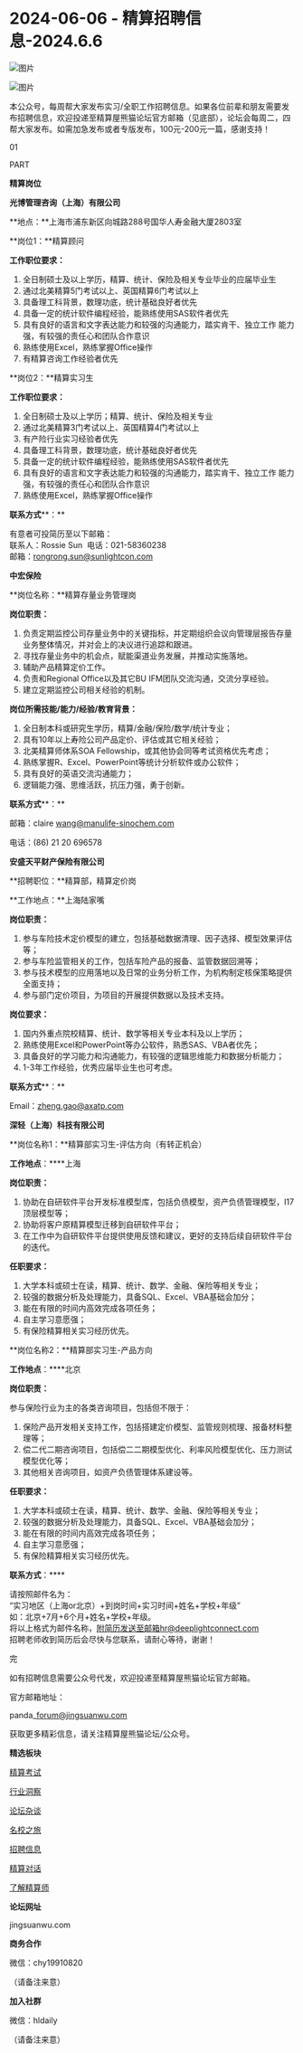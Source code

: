 # 2024-06-06 - 精算招聘信息-2024.6.6

![图片](https://mmbiz.qpic.cn/mmbiz_jpg/PVTr5cqOmdsiaicIRGthO3IhpdkibrFUWVU1xAtP9ZY24c0vAhCVJo55thjfrfia19NvibyVvich2UW9I8vGCty5LxNw/640?wx_fmt=jpeg&tp=webp&wxfrom=5&wx_lazy=1)

![图片](https://mmbiz.qpic.cn/mmbiz_png/7QRTvkK2qC63c02mKcsfAaJ8sNcicTvg22UkHHibvKiasFS9FS6E4FeV0Dibe7as7h4tm8p7EfNfI06adlGbL2icYjw/640?wx_fmt=png&tp=webp&wxfrom=5&wx_lazy=1)

本公众号，每周帮大家发布实习/全职工作招聘信息。如果各位前辈和朋友需要发布招聘信息，欢迎投递至精算屋熊猫论坛官方邮箱（见底部），论坛会每周二，四帮大家发布。如需加急发布或者专版发布，100元-200元一篇，感谢支持！

01

PART

**精算岗位**

**光博管理咨询（上海）有限公司**

**地点：**上海市浦东新区向城路288号国华人寿金融大厦2803室

**岗位1：**精算顾问

**工作职位要求：**

1. 全日制硕士及以上学历，精算、统计、保险及相关专业毕业的应届毕业生
2. 通过北美精算5门考试以上、英国精算6门考试以上
3. 具备理工科背景，数理功底，统计基础良好者优先
4. 具备一定的统计软件编程经验，能熟练使用SAS软件者优先
5. 具有良好的语言和文字表达能力和较强的沟通能力，踏实肯干、独立工作 能力强，有较强的责任心和团队合作意识
6. 熟练使用Excel，熟练掌握Office操作
7. 有精算咨询工作经验者优先

**岗位2：**精算实习生

**工作职位要求：**

1. 全日制硕士及以上学历；精算、统计、保险及相关专业
2. 通过北美精算3门考试以上、英国精算4门考试以上
3. 有产险行业实习经验者优先
4. 具备理工科背景，数理功底，统计基础良好者优先
5. 具备一定的统计软件编程经验，能熟练使用SAS软件者优先
6. 具有良好的语言和文字表达能力和较强的沟通能力，踏实肯干、独立工作 能力强，有较强的责任心和团队合作意识
7. 熟练使用Excel，熟练掌握Office操作

**联系方式****：**

有意者可投简历至以下邮箱：  
联系人：Rossie Sun  电话：021-58360238  
邮箱：rongrong.sun@sunlightcon.com

**中宏保险**

**岗位名称：**精算存量业务管理岗

**岗位职责：**

1. 负责定期监控公司存量业务中的关键指标，并定期组织会议向管理层报告存量业务整体情况，并对会上的决议进行追踪和跟进。
2. 寻找存量业务中的机会点，赋能渠道业务发展，并推动实施落地。
3. 辅助产品精算定价工作。
4. 负责和Regional Office以及其它BU IFM团队交流沟通，交流分享经验。
5. 建立定期监控公司相关经验的机制。

**岗位所需技能/能力/经验/教育背景：**

1. 全日制本科或研究生学历，精算/金融/保险/数学/统计专业；
2. 具有10年以上寿险公司产品定价、评估或其它相关经验；
3. 北美精算师体系SOA Fellowship，或其他协会同等考试资格优先考虑；
4. 熟练掌握R、Excel、PowerPoint等统计分析软件或办公软件；
5. 具有良好的英语交流沟通能力；
6. 逻辑能力强、思维活跃，抗压力强，勇于创新。

**联系方式****：**

邮箱：claire wang@manulife-sinochem.com

电话：(86) 21 20 696578

**﻿安盛天平财产保险有限公司**

**招聘职位：**精算部，精算定价岗

**工作地点：**上海陆家嘴

**岗位职责：**

1. 参与车险技术定价模型的建立，包括基础数据清理、因子选择、模型效果评估等；
2. 参与车险监管相关的工作，包括车险产品的报备、监管数据回溯等；
3. 参与技术模型的应用落地以及日常的业务分析工作，为机构制定核保策略提供全面支持；
4. 参与部门定价项目，为项目的开展提供数据以及技术支持。

**岗位要求：**

1. 国内外重点院校精算、统计、数学等相关专业本科及以上学历；
2. 熟练使用Excel和PowerPoint等办公软件，熟悉SAS、VBA者优先；
3. 具备良好的学习能力和沟通能力，有较强的逻辑思维能力和数据分析能力；
4. 1-3年工作经验，优秀应届毕业生也可考虑。

**联系方式****：**

Email：zheng.gao@axatp.com

**深轻（上海）科技有限公司**

**岗位名称1：**精算部实习生-评估方向（有转正机会）

****工作地点****：****上海  

**岗位职责：**

1. 协助在自研软件平台开发标准模型库，包括负债模型，资产负债管理模型，I17顶层模型等；
2. 协助将客户原精算模型迁移到自研软件平台；
3. 在工作中为自研软件平台提供使用反馈和建议，更好的支持后续自研软件平台的迭代。

**任职要求：**

1. 大学本科或硕士在读，精算、统计、数学、金融、保险等相关专业；
2. 较强的数据分析及处理能力，具备SQL、Excel、VBA基础会加分；
3. 能在有限的时间内高效完成各项任务；
4. 自主学习意愿强；
5. 有保险精算相关实习经历优先。

  
  

**岗位名称2：**精算部实习生-产品方向

****工作地点****：****北京

**岗位职责：**

参与保险行业为主的各类咨询项目，包括但不限于：

1. 保险产品开发相关支持工作，包括搭建定价模型、监管规则梳理、报备材料整理等；
2. 偿二代二期咨询项目，包括偿二二期模型优化、利率风险模型优化、压力测试模型优化等；
3. 其他相关咨询项目，如资产负债管理体系建设等。

**任职要求：**

1. 大学本科或硕士在读，精算、统计、数学、金融、保险等相关专业；
2. 较强的数据分析及处理能力，具备SQL、Excel、VBA基础会加分；
3. 能在有限的时间内高效完成各项任务；
4. 自主学习意愿强；
5. 有保险精算相关实习经历优先。

****联系方式****：****

请按照邮件名为：  
“实习地区（上海or北京）+到岗时间+实习时间+姓名+学校+年级”  
如：北京+7月+6个月+姓名+学校+年级。  
将以上格式为邮件名称，附简历发送至邮箱hr@deeplightconnect.com  
招聘老师收到简历后会尽快与您联系，请耐心等待，谢谢！


完

如有招聘信息需要公众号代发，欢迎投递至精算屋熊猫论坛官方邮箱。

官方邮箱地址：

panda\_forum@jingsuanwu.com

获取更多精彩信息，请关注精算屋熊猫论坛/公众号。

**精选板块**

[精算考试](https://mp.weixin.qq.com/mp/appmsgalbum?__biz=Mzg5NzkwMTMzMA==&action=getalbum&album_id=2804960172988448769#wechat_redirect)

[行业洞察](https://mp.weixin.qq.com/mp/appmsgalbum?__biz=Mzg5NzkwMTMzMA==&action=getalbum&album_id=2804965799378829313#wechat_redirect)

[论坛杂谈](https://mp.weixin.qq.com/mp/appmsgalbum?__biz=Mzg5NzkwMTMzMA==&action=getalbum&album_id=2804979947286315009#wechat_redirect)

[名校之旅](https://mp.weixin.qq.com/mp/appmsgalbum?__biz=Mzg5NzkwMTMzMA==&action=getalbum&album_id=2804975288236654595#wechat_redirect)

[招聘信息](https://mp.weixin.qq.com/mp/appmsgalbum?__biz=Mzg5NzkwMTMzMA==&action=getalbum&album_id=2809916434738069507#wechat_redirect)

[精算对话](https://mp.weixin.qq.com/mp/appmsgalbum?__biz=Mzg5NzkwMTMzMA==&action=getalbum&album_id=3028246288796221446#wechat_redirect)

[了解精算师](https://mp.weixin.qq.com/mp/appmsgalbum?__biz=Mzg5NzkwMTMzMA==&action=getalbum&album_id=2804971247444180995#wechat_redirect)

**论坛网址**

jingsuanwu.com

**商务合作**

微信：chy19910820

（请备注来意）

**加入社群**

微信：hldaily

（请备注来意）